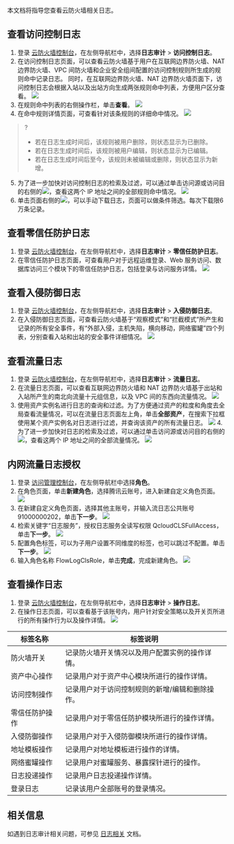 本文档将指导您查看云防火墙相关日志。

## 查看访问控制日志

1. 登录 [云防火墙控制台](https://console.cloud.tencent.com/cfw)，在左侧导航栏中，选择**日志审计** > **访问控制日志**。
2. 在访问控制日志页面，可以查看云防火墙基于用户在互联网边界防火墙、NAT 边界防火墙、VPC 间防火墙和企业安全组间配置的访问控制规则所生成的规则命中记录日志。
同时，在互联网边界防火墙、NAT 边界防火墙页面下，访问控制日志会根据入站以及出站方向生成两张规则命中列表，方便用户区分查看。
![](https://qcloudimg.tencent-cloud.cn/raw/8ce48396eae6c02fa7ce97460d0a2f9b.png)
3. 在规则命中列表的右侧操作栏，单击**查看**。
![](https://main.qcloudimg.com/raw/b7560b3e687c528b2c13b8eec85cac5f.png)
4. 在命中规则详情页面，可查看针对该条规则的详细命中情况。
![](https://main.qcloudimg.com/raw/00a79cd9ae1446c4f42b76508b4880dd.png)
>?
>- 若在日志生成时间后，该规则被用户删除，则状态显示为已删除。
>- 若在日志生成时间后，该规则被用户编辑，则状态显示为已编辑。
>- 若在日志生成时间后至今，该规则未被编辑或删除，则状态显示为新增。
5. 为了进一步加快对访问控制日志的检索及过滤，可以通过单击访问源或访问目的右侧的![](https://main.qcloudimg.com/raw/10bb5f2f31d4e93f720744aae3652596.png)，查看这两个 IP 地址之间的全部规则命中情况。
![](https://qcloudimg.tencent-cloud.cn/raw/2b52401081090ea8af39e7871f94ad79.png)
6. 单击页面右侧的![](https://qcloudimg.tencent-cloud.cn/raw/581a02e213b09d45d59647e5ab4cd478.png)，可以手动下载日志，页面可以做条件筛选。每次下载限6万条记录。

## 查看零信任防护日志
1. 登录 [云防火墙控制台](https://console.cloud.tencent.com/cfw)，在左侧导航栏中，选择**日志审计** > **零信任防护日志**。
2. 在零信任防护日志页面，可查看用户对于远程运维登录、Web 服务访问、数据库访问三个模块下的零信任防护日志，包括登录与访问服务详情。
![](https://qcloudimg.tencent-cloud.cn/raw/2e42e63a2c3803075aef0b3cc996c4d1.png)

## 查看入侵防御日志
1. 登录 [云防火墙控制台](https://console.cloud.tencent.com/cfw/ipslog)，在左侧导航栏中，选择**日志审计** > **入侵防御日志**。
2. 在入侵防御日志页面，可查看云防火墙基于“观察模式”和“拦截模式”所产生和记录的所有安全事件，有“外部入侵，主机失陷，横向移动，网络蜜罐”四个列表，分别查看入站和出站的安全事件详细情况。
 ![](https://qcloudimg.tencent-cloud.cn/raw/8feb99b08303448d3ea7d85b74cc6304.png)
 
## 查看流量日志
1. 登录 [云防火墙控制台](https://console.cloud.tencent.com/cfw/flowlog)，在左侧导航栏中，选择**日志审计** > **流量日志**。
2. 在流量日志页面，可以查看互联网边界防火墙和 NAT 边界防火墙基于出站和入站所产生的南北向流量十元组信息，以及 VPC 间的东西向流量情况。
![](https://qcloudimg.tencent-cloud.cn/raw/0f4f69d52a8247987b43d8c963ecabe5.png)
3. 使用资产实例名进行日志的查询和过滤。为了方便通过资产的粒度和角度去全局查看流量情况，可以在流量日志页面左上角，单击**全部资产**，在搜索下拉框使用某个资产实例名对日志进行过滤，并查询该资产的所有流量日志。
![](https://qcloudimg.tencent-cloud.cn/raw/7bd436d02982c87562d2cfcd81f7308d.png)
4.为了进一步加快对日志的检索及过滤，可以通过单击访问源或访问目的右侧的![](https://main.qcloudimg.com/raw/6b21f42c644ebc65855bf00455a7dc0e.png)，查看这两个 IP 地址之间的全部流量情况。
![](https://qcloudimg.tencent-cloud.cn/raw/749d63e0a9cadca7ed2746b7642cfcb5.png)

## 内网流量日志授权
1. 登录 [访问管理控制台](https://console.cloud.tencent.com/cam/role)，在左侧导航栏中选择**角色**。
2. 在角色页面，单击**新建角色**，选择腾讯云账号，进入新建自定义角色页面。
![](https://qcloudimg.tencent-cloud.cn/raw/966ea8927aba0f60071fe8ef77df9aa4.png)
3. 在新建自定义角色页面，选择其他主账号，并输入流日志公共账号 91000000202，单击**下一步**。
![](https://qcloudimg.tencent-cloud.cn/raw/734d955f16ce3a3701d19eb69ba16fec.png)
4. 检索关键字“日志服务”，授权日志服务全读写权限 QcloudCLSFullAccess，单击**下一步**。
![](https://qcloudimg.tencent-cloud.cn/raw/982fea03405af51795216e55732a8915.png)
5. 配置角色标签，可以为子用户设置不同维度的标签，也可以跳过不配置。单击**下一步**。
![](https://qcloudimg.tencent-cloud.cn/raw/85a6e2c2ae4a4e2e664bdbb278a260b0.png)
5. 输入角色名称 FlowLogClsRole，单击**完成**，完成新建角色。
![](https://qcloudimg.tencent-cloud.cn/raw/a72e601cd5f1b6a871ad864513f0753c.png)

## 查看操作日志
1. 登录 [云防火墙控制台](https://console.cloud.tencent.com/cfw)，在左侧导航栏中，选择**日志审计** > **操作日志**。
2. 在操作日志页面，可以查看基于该账号内，用户针对安全策略以及开关页所进行的所有操作行为以及操作详情。
![](https://qcloudimg.tencent-cloud.cn/raw/098f5252252abb63f35c570494dce680.png)
<table>
<thead>
<tr>
<th>标签名称</th>
<th>标签说明</th>
</tr>
</thead>
<tbody><tr>
<td>防火墙开关</td>
<td>记录防火墙开关情况以及用户配置实例的操作详情。</td>
</tr>
<tr>
<td>资产中心操作</td>
<td>记录用户对于资产中心模块所进行的操作详情。</td>
</tr>
<tr>
<td>访问控制操作</td>
<td>记录用户对于访问控制规则的新增/编辑和删除操作。</td>
</tr>
<tr>
<td>零信任防护操作</td>
<td>记录用户对于零信任防护模块所进行的操作详情。</td>
</tr>
<tr>
<td>入侵防御操作</td>
<td>记录用户对于入侵防御模块所进行的操作详情。</td>
</tr>
<tr>
<td>地址模板操作</td>
<td>记录用户对地址模板进行操作的详情。</td>
</tr>
<tr>
<td>网络蜜罐操作</td>
<td>记录用户对蜜罐服务、暴露探针进行的操作。</td>
</tr>
<tr>
<td>日志投递操作</td>
<td>记录用户日志投递操作详情。</td>
</tr>
<tr>
<td>登录日志</td>
<td>记录该用户全部账号的登录情况。</td>
</tr>
</tbody></table>



## 相关信息
如遇到日志审计相关问题，可参见 [日志相关](https://cloud.tencent.com/document/product/1132/56841) 文档。
